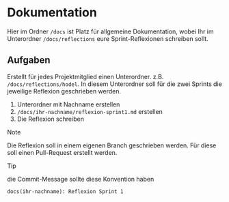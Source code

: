 # Dokumentation

Hier im Ordner `/docs` ist Platz für allgemeine Dokumentation, wobei Ihr im Unterordner `/docs/reflections`
eure Sprint-Reflexionen schreiben sollt.

## Aufgaben

Erstellt für jedes Projektmitglied einen Unterordner. z.B. `/docs/reflections/hodel`.
In diesem Unterordner soll für die zwei Sprints die jeweilige Reflexion geschrieben werden.

1. Unterordner mit Nachname erstellen
2. `/docs/ihr-nachname/reflexion-sprint1.md` erstellen
3. Die Reflexion schreiben

> [!NOTE]
> Die Reflexion soll in einem eigenen Branch geschrieben werden. Für diese soll einen Pull-Request erstellt werden.

> [!TIP]
> die Commit-Message sollte diese Konvention haben
>
> `docs(ihr-nachname): Reflexion Sprint 1`
